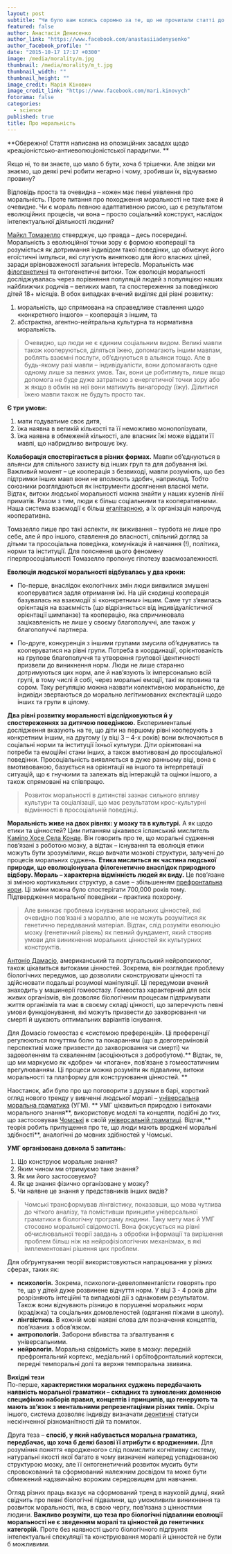 ```yaml
---
layout: post
subtitle: "Чи було вам колись соромно за те, що не прочитали статті до семінару, проспали лекцію, не дотримались дедлайну подання остаточної версії курсової або відтворювали в голові події минулої ночі на кораблику за світлинами на айфоні?"
featured: false
author: Анастасія Денисенко
author_link: "https://www.facebook.com/anastasiiadenysenko"
author_facebook_profile: ""
date: "2015-10-17 17:17 +0300"
image: /media/morality/m.jpg
thumbnail: /media/morality/m_t.jpg
thumbnail_width: ""
thumbnail_height: ""
image_credit: Марія Кінович
image_credit_link: "https://www.facebook.com/mari.kinovych"
fotorama: false
categories: 
  - science
published: true
title: Про моральність
---
```







**Обережно! Стаття написана на опозиційних засадах щодо креаціоністсько-антиеволюціоністської парадигми. **

Якщо ні, то ви знаєте, що мало б бути, хоча б трішечки. Але звідки ми знаємо, що деякі речі робити негарно і чому, зробивши їх, відчуваємо провину?

Відповідь проста та очевидна – кожен має певні уявлення про моральність. Проте питання про походження моральності не таке вже й очевидне. Чи є мораль певною адаптативною рисою, що є результатом еволюційних процесів, чи вона –  просто соціальний конструкт, наслідок інтелектуальної діяльності людини?  

[Майкл Томазелло](http://www.annualreviews.org/doi/abs/10.1146/annurev-psych-113011-143812?journalCode=psych) стверджує, що правда – десь посередині. Моральність з еволюційної точки зору є формою кооперації та розуміється як дотримання індивідом такої поведінки, що обмежує його егоїстичні імпульси, які слугують винятково для його власних цілей,  заради врівноваженості загальних інтересів. Моральність має [філогенетичні](https://uk.wikipedia.org/wiki/Філогенетика) та онтогенетичні витоки. Тож еволюція моральності досліджувалась через порівняння популяцій людей з популяцією наших найближчих родичів – великих мавп, та спостереження за поведінкою дітей 18+ місяців. В обох випадках вчений виділяє дві рівні розвитку:   
1. моральність, що спрямована на справедливе ставлення щодо «конкретного іншого» – кооперація з іншим, та  
2. абстрактна, агентно-нейтральна культурна та нормативна моральність.  

> Очевидно, що люди не є єдиним соціальним видом. Великі мавпи також кооперуються, діляться їжею, допомагають іншим мавпам, роблять взаємні послуги, об’єднуються в альянси тощо. Але в будь-якому разі мавпи – індивідуалісти, вони допомагають одне одному лише за певних умов. Так, вони це робитимуть, лише якщо допомога не буде дуже затратною з енергетичної точки зору або ж якщо в обмін на неї вони матимуть винагороду (їжу). Ділитися їжею мавпи також не будуть просто так. 

**Є три умови:** 
1. мати годуватиме своє дитя,  
2. їжа наявна в великій кількості та її неможливо монополізувати,  
3. їжа наявна в обмеженій кількості, але власник їжі може віддати її мавпі, що набридливо випрошує їжу. 

**Колаборація спостерігається в різних формах.** Мавпи об’єднуються в альянси для спільного захисту від інших груп та для добування їжі. Важливий момент – це кооперація з безвиході, мавпи розуміють, що без підтримки інших мавп вони не вполюють здобич, наприклад. Тобто союзники розглядаються як інструменти досягнення власної мети. Відтак, витоки людської моральності можна знайти у наших кузенів лінії приматів. Разом з тим, люди є більш соціальними та кооперативними. Наша система взаємодії є більш [егалітарною](https://uk.wikipedia.org/wiki/Егалітаризм), а їх організація напрочуд кооперативна. 

Томазелло пише про такі аспекти, як виживання – турбота не лише про себе, але й про іншого, ставлення до власності, спільний догляд за дітьми та просоціальна поведінка, комунікація й навчання (!), політика, норми та інституції. Для пояснення цього феномену гіперпросоціальності Томазелло пропонує гіпотезу взаємозалежності. 

**Еволюція людської моральності відбувалась у два кроки:** 

- По-перше, внаслідок екологічних змін люди виявилися змушені кооперуватися задля отримання їжі. На цій сходинці кооперація базувалась на взаємодії зі «конкретним» іншим. Саме тут з’явилась орієнтація на взаємність (що відрізняється від індивідуалістичної орієнтації шимпанзе) та кооперацію, яка спричинювала зацікавленість не лише у своєму благополуччі, але також у благополуччі партнера. 

- По-друге,  конкуренція з іншими групами змусила об’єднуватись та кооперуватися на рівні групи. Потреба в координації, орієнтованість на групове благополуччя та утворення групової ідентичності призвели до виникнення норм. Люди не лише старанно дотримуються цих норм, але й нав’язують їх імперсонально всій групі, в тому числі й собі, через моральні емоції, такі як провина та сором. Таку регуляцію можна назвати колективною моральністю,  де індивіди звертаються до морально легітимованих експектацій щодо інших та групи в цілому.  

**Два рівні розвитку моральності відслідковуються й у спостереженнях за дитячою поведінкою.** Експериментальні дослідження вказують на те, що діти на першому рівні кооперують  з конкретним іншим, на другому (у віці 3 – 4-х років) вони включаються в соціальні норми та інституції їхньої культури. Діти орієнтовані на потреби та емоційні стани інших, а також вмотивовані до просоціальної поведінки. Просоціальність виявляється в дуже ранньому віці, вона є вмотивованою, базується на орієнтації на іншого та інтерпретації ситуацій, що є гнучкими та залежать від інтеракцій та оцінки іншого, а також спрямовані на співпрацю. 

> Розвиток моральності в дитинстві зазнає сильного впливу культури та соціалізації, що має результатом крос-культурні відмінності в просоціальній поведінці.   

**Моральність живе на двох рівнях: у мозку та в культурі.** А як щодо етики та цінностей? Цим питанням цікавився іспанський мислитель [Каміло Хосе Cела Конде](https://books.google.com.ua/books?id=bdu_aaaaqbaj&pg=pa11&lpg=pa11&dq=cela-conde+did+evolution+fix+human+values&source=bl&ots=8gfzmulqih&sig=nkytgadfum0y2fv31uft2hyetse&hl=ru&sa=x&ved=0cbsq6aewagovchmig6svuqmzyaivshnych3sxw6n#v=onepage&q=Cela-Conde%2520Did%2520evolution%2520fix%2520human%2520values&f=false). Він говорить про те, що моральні судження пов’язані з роботою мозку, а відтак – існування та еволюція етики можуть бути зрозумілими, якщо вивчати мозкові структури, залучені до процесів моральних суджень. **Етика мислиться як частина людської природи, що еволюціонувала філогенетично внаслідок природного відбору. Мораль – характерна відмінність людей як виду.** Це пов’язане зі зміною кортикальних структур, а саме –  збільшенням [префронтальна кори](https://en.wikipedia.org/wiki/Prefrontal_cortex). Ці зміни можна було спостерігати 700,000 років тому. Підтвердження моральної поведінки – практика похорону.  

> Але виникає  проблема існування моральних цінностей, які очевидно пов’язані з мораллю, але не можуть розумітися як генетично передаваний матеріал. Відтак, слід розуміти еволюцію мозку (генетичний рівень) як певний фундамент, який створив умови для виникнення моральних цінностей як культурних конструктів.

[Антоніо Дамасіо](http://link.springer.com/chapter/10.1007/3-540-29803-7_5), американський та португальський нейропсихолог, також цікавиться витоками цінностей. Зокрема, він розглядає проблему біологічних передумов, що дозволили  сконструювати цінності та здійснювати подальші розумові маніпуляції. Ці передумови вчений знаходить у машинерії гомеостазу. Гомеостаз характерний для всіх живих організмів, він дозволяє біологічним процесам підтримувати життя організмів та має в своєму складі цінності, що заперечують певні умови функціонування, які можуть призвести до захворювання чи смерті й шукають оптимальних варіантів існування. 

Для Домасіо гомеостаз є «системою преференцій». Ці преференції регулюються почуттям болю та покаранням (що в довготерміновій перспективі може призвести до захворювання чи смерті)  чи задоволенням та схваленням (асоціюються з добробутом).** Відтак, те, що ми маркуємо як «добре» чи «погане», пов’язане з гомеостатичним врегулюванням. Ці процеси можна розуміти як підвалини, витоки моральності та платформу для конструювання цінностей.  **

Наостанок, аби було про що поговорити з друзями в барі,  короткий огляд нового тренду у вивченні людської моралі – [універсальна моральна граматика](http://cowles.yale.edu/sites/default/files/files/conf/2007/crp_mikhail.pdf) (УГМ). ** УМГ цікавиться природою і витоками морального знання**, використовує моделі та концепти, подібні до тих, що застосовував [Чомські](https://uk.wikipedia.org/wiki/%25d0%259d%25d0%25be%25d0%25b0%25d0%25bc_%25d0%25a7%25d0%25be%25d0%25bc%25d1%2581%25d0%25ba%25d1%2596) в своїй [універсальній граматиці](https://en.wikipedia.org/wiki/universal_grammar). Відтак,** теорія робить припущення про те, що люди мають вроджені моральні здібності**, аналогічні до мовних здібностей у Чомські. 

**УМГ організована довкола 5 запитань:** 
1. Що конструює моральне знання?  
2. Яким чином ми отримуємо таке знання?   
3. Як ми його застосовуємо?  
4. Як це знання фізично організоване у мозку?   
5. Чи наявне це знання у представників інших видів? 

> Чомські трансформував лінгвістику, показавши, що мова чутлива до чіткого аналізу, та помістивши принципи універсальної граматики в біологічну програму людини. Таку мету має й УМГ стосовно моральної свідомості. Вона фокусується на рівні обчислювальної теорії завдань з обробки інформації та вирішення проблем більш ніж на нейрофізіологічних механізмах, в які імплементовані рішення цих проблем.  

Для обґрунтування теорії використовуються напрацювання у різних сферах, таких як:  
- **психологія.** Зокрема, психологи-девелопменталісти говорять про те, що у дітей дуже розвинене відчуття норм. У віці 3 - 4 років діти розрізняють інтеційні та випадкові дії з однаковим результатом. Також вони відчувають різницю в порушенні моральних норм (крадіжка) та соціальних домовленостей (одягання піжами в школу).   
- **лінгвістика.** В кожній мові наявні слова для позначення концептів, пов’язаних з обов’язком.  
- **антропологія.** Заборони вбивства та зґвалтування є універсальними.  
- **нейрологія.** Моральна свідомість живе в мозку: передній префронтальний кортекс, медіальний і орбітофронтальний кортекси, передні темпоральні долі та верхня темпоральна звивина.  

**Вихідні тези**  
По-перше, **характеристики моральних суджень передбачають наявність моральної граматики – складних та зумовлених доменною специфікою наборів правил, концептів і принципів, що генерують та мають зв’язок з ментальними репрезентаціями різних типів.** Окрім іншого, система дозволяє індивіду визначати [деонтичні](https://uk.wikipedia.org/wiki/%25d0%2594%25d0%25b5%25d0%25be%25d0%25bd%25d1%2582%25d0%25be%25d0%25bb%25d0%25be%25d0%25b3%25d1%2596%25d1%258f) статуси нескінченної різноманітності дій та помилок. 

Друга теза – **спосіб, у який набувається моральна граматика, передбачає, що хоча б деякі базові її атрибути є вродженими.** Для розуміння поняття «вродженого» слід помислити когнітивну систему, натуральні якості якої багато в чому визначені наперед успадкованою структурою мозку, але її онтогенетичний розвиток мусить бути спровокований та сформований належним досвідом та може бути обмежений надзвичайно ворожим середовищем для навчання.  

Огляд різних праць вказує на сформований тренд в науковій думці, який свідчить про певні біологічні підвалини, що уможливили виникнення та розвиток моральності, яка, в свою чергу, пов’язана з цінностями людини. **Важливо розуміти, що теза про біологічні підвалини еволюції моральності не є зведенням  моралі та цінностей до генетичних категорій.** Проте без наявності цього біологічного підґрунтя інтелектуальні спекуляції та конструювання моралі й цінностей не були б можливими.
